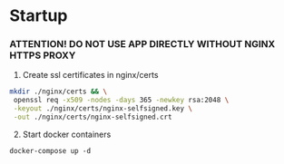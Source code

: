 # Startup

### ATTENTION! DO NOT USE APP DIRECTLY WITHOUT NGINX HTTPS PROXY

1. Create ssl certificates in nginx/certs

```bash
mkdir ./nginx/certs && \
 openssl req -x509 -nodes -days 365 -newkey rsa:2048 \
 -keyout ./nginx/certs/nginx-selfsigned.key \
 -out ./nginx/certs/nginx-selfsigned.crt
 ```

2. Start docker containers
```
docker-compose up -d
```
